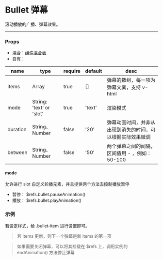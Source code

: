 # Bullet 弹幕

滚动播放的广播、弹幕效果。

---

### Props

- 混合：[组件混合表](docs/components/mixins/Components.md)
- 自有：

| name     | type                     | require | default | desc                                                       |
| -------- | ------------------------ | ------- | ------- | ---------------------------------------------------------- |
| items    | Array                    | true    | []      | 弹幕的数组，每一项为弹幕文案，支持 v-html                  |
| mode     | String: 'text' or 'slot' | true    | 'text'  | 渲染模式                                                   |
| duration | String、Number           | false   | '20'    | 弹幕动画时间，并非从出现到消失的时间，可以根据实际效果微调 |
| between  | String、Number           | false   | '50'    | 两个弹幕之间的间隔，区间值用 - ，例如：50-100              |

#### mode

允许进行 slot 自定义轮播元素，并且提供两个方法去控制播放暂停

- 暂停： \$refs.bullet.pauseAnimation()
- 播放： \$refs.bullet.playAnimation()

### 示例

若设定样式，给 .bullet-item 进行设置即可。

<vuep template="#example" :options="{ theme: 'neo' }"></vuep>

<script v-pre type="text/x-template" id="example">
<template>
  <a-section w="250px" h="200px" bg-c="#ddd">
    <a-bullet
      position
      top="0"
      left="0"
      right="0"
      height="48px"
      :items="bullet"
    ></a-bullet>

     <a-bullet
      ref="bullet"
      position
      bottom="0"
      left="0"
      right="0"
      height="48px"
      :items="bullet"
    >
      <a-section slot-scope="scope" @a-tap="test(scope.data)">{{ scope.data }}</a-section>
    </a-bullet>
  </a-section>
</template>

<script>
  export default {
    data() {
      return {
        bullet: [
          '啦啦啦啦啦啦啦啦啦啦啦啦啦啦啦',
          '哈哈哈哈哈哈哈哈哈哈哈哈哈哈哈哈哈哈哈哈',
          '呀呀呀呀呀呀呀呀呀呀呀呀呀呀呀',
          '哈哈哈哈哈哈哈哈哈哈哈哈哈哈哈哈哈哈哈哈',
          '呀呀呀呀呀呀呀呀呀呀呀呀呀呀呀'
        ]
      }
    },

    mounted() {
      let i = true

      setInterval(()=> {
        const ref = this.$refs.bullet

        if (i) {
          ref.pauseAnimation()
        } else {
          ref.playAnimation()
        }

        i = !i
      }, 5000)
    }
  }
</script>

<style>
  .bullet-item {
    display: inline-block;
    padding: 0 30px;
    font-size: 22px;
    font-weight: 500;
    background-color: rgba(137, 0, 144, 0.8);
    color: #ffffff;
    white-space: nowrap;
    border-radius: 24px;
    line-height: 48px;
  }
</style>
</script>

> 若 items 更新，则下一个弹幕是新 items 的第一项

> 如果需要关闭弹幕，可以将其挂载在 \$refs 上，调用实例的 endAnimation() 方法停止弹幕
